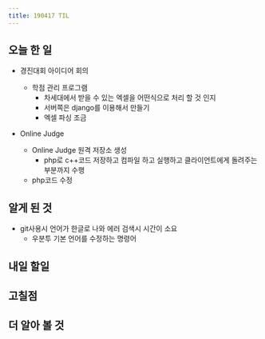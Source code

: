 ```yaml
---
title: 190417 TIL
---
```

## 오늘 한 일

- 경진대회 아이디어 회의
    - 학점 관리 프로그램
        - 차세대에서 받을 수 있는 엑셀을 어떤식으로 처리 할 것 인지
        - 서버쪽은 django를 이용해서 만들기
        - 엑셀 파싱 조금

- Online Judge
    - Online Judge 원격 저장소 생성
        - php로 c++코드 저장하고 컴파일 하고 실행하고 클라이언트에게 돌려주는 부분까지 수행
    - php코드 수정

## 알게 된 것

- git사용시 언어가 한글로 나와 에러 검색시 시간이 소요
    - 우분투 기본 언어를 수정하는 명령어 

## 내일 할일

## 고칠점

## 더 알아 볼 것